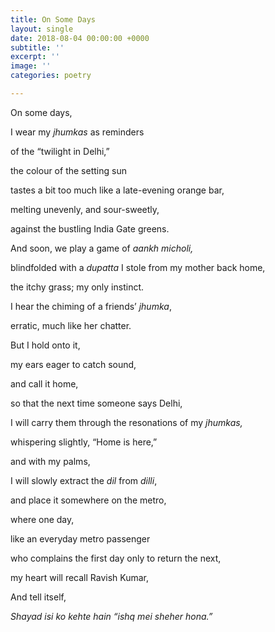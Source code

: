 ```yaml
---
title: On Some Days
layout: single
date: 2018-08-04 00:00:00 +0000
subtitle: ''
excerpt: ''
image: ''
categories: poetry

---
```

On some days,

I wear my _jhumkas_ as reminders

of the “twilight in Delhi,”

the colour of the setting sun

tastes a bit too much like a late-evening orange bar,

melting unevenly, and sour-sweetly,

against the bustling India Gate greens.

And soon, we play a game of _aankh micholi,_

blindfolded with a _dupatta_ I stole from my mother back home,

the itchy grass; my only instinct.

I hear the chiming of a friends’ _jhumka_,

erratic, much like her chatter.

But I hold onto it,

my ears eager to catch sound,

and call it home,

so that the next time someone says Delhi,

I will carry them through the resonations of my _jhumkas,_

whispering slightly, “Home is here,”

and with my palms,

I will slowly extract the _dil_ from _dilli_,

and place it somewhere on the metro,

where one day, 

like an everyday metro passenger

who complains the first day only to return the next,

my heart will recall Ravish Kumar,

And tell itself,

_Shayad isi ko kehte hain “ishq mei sheher hona.”_